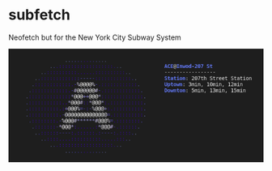 # subfetch
Neofetch but for the New York City Subway System

![alt text](https://github.com/GlennTatum/subfetch/blob/main/images/trainfetch.png)
